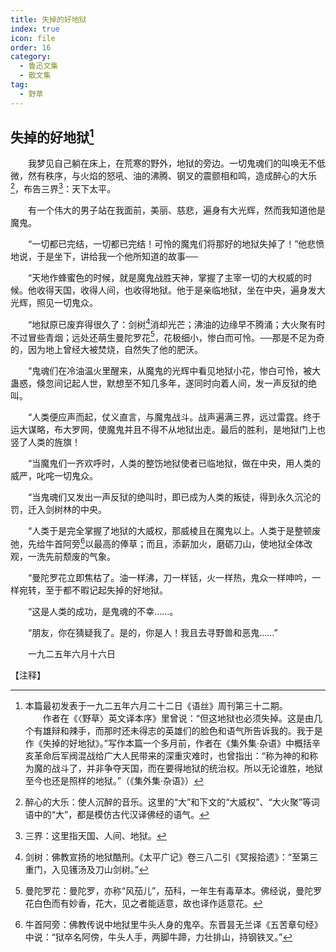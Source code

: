 ```yaml
---
title: 失掉的好地狱
index: true
icon: file
order: 16
category:
  - 鲁迅文集
  - 散文集
tag:  
  - 野草
---
```


## 失掉的好地狱[^①]

　　我梦见自己躺在床上，在荒寒的野外，地狱的旁边。一切鬼魂们的叫唤无不低微，然有秩序，与火焰的怒吼、油的沸腾、钢叉的震颤相和鸣，造成醉心的大乐[^②]，布告三界[^③]：天下太平。

　　有一个伟大的男子站在我面前，美丽、慈悲，遍身有大光辉，然而我知道他是魔鬼。

　　“一切都已完结，一切都已完结！可怜的魔鬼们将那好的地狱失掉了！”他悲愤地说，于是坐下，讲给我一个他所知道的故事──

　　“天地作蜂蜜色的时候，就是魔鬼战胜天神，掌握了主宰一切的大权威的时候。他收得天国，收得人间，也收得地狱。他于是亲临地狱，坐在中央，遍身发大光辉，照见一切鬼众。

　　“地狱原已废弃得很久了：剑树[^④]消却光芒；沸油的边缘早不腾涌；大火聚有时不过冒些青烟；远处还萌生曼陀罗花[^⑤]，花极细小，惨白而可怜。──那是不足为奇的，因为地上曾经大被焚烧，自然失了他的肥沃。

　　“鬼魂们在冷油温火里醒来，从魔鬼的光辉中看见地狱小花，惨白可怜，被大蛊惑，倏忽间记起人世，默想至不知几多年，遂同时向着人间，发一声反狱的绝叫。

　　“人类便应声而起，仗义直言，与魔鬼战斗。战声遍满三界，远过雷霆。终于运大谋略，布大罗网，使魔鬼并且不得不从地狱出走。最后的胜利，是地狱门上也竖了人类的旌旗！

　　“当魔鬼们一齐欢呼时，人类的整饬地狱使者已临地狱，做在中央，用人类的威严，叱咤一切鬼众。

　　“当鬼魂们又发出一声反狱的绝叫时，即已成为人类的叛徒，得到永久沉沦的罚，迁入剑树林的中央。

　　“人类于是完全掌握了地狱的大威权，那威棱且在魔鬼以上。人类于是整顿废弛，先给牛首阿旁[^⑥]以最高的俸草；而且，添薪加火，磨砺刀山，使地狱全体改观，一洗先前颓废的气象。

　　“曼陀罗花立即焦枯了。油一样沸，刀一样铦，火一样热，鬼众一样呻吟，一样宛转，至于都不暇记起失掉的好地狱。

　　“这是人类的成功，是鬼魂的不幸……。

　　“朋友，你在猜疑我了。是的，你是人！我且去寻野兽和恶鬼……”

　　一九二五年六月十六日

【注释】

[^①]:本篇最初发表于一九二五年六月二十二日《语丝》周刊第三十二期。  
    　　作者在《〈野草〉英文译本序》里曾说：“但这地狱也必须失掉。这是由几个有雄辩和辣手，而那时还未得志的英雄们的脸色和语气所告诉我的。我于是作《失掉的好地狱》。”写作本篇一个多月前，作者在《集外集·杂语》中概括辛亥革命后军阀混战给广大人民带来的深重灾难时，也曾指出：“称为神的和称为魔的战斗了，并非争夺天国，而在要得地狱的统治权。所以无论谁胜，地狱至今也还是照样的地狱。”（《集外集·杂语》）

[^②]: 醉心的大乐：使人沉醉的音乐。这里的“大”和下文的“大威权”、“大火聚”等词语中的“大”，都是模仿古代汉译佛经的语气。

[^③]: 三界：这里指天国、人间、地狱。

[^④]: 剑树：佛教宣扬的地狱酷刑。《太平广记》卷三八二引《冥报拾遗》：“至第三重门，入见镬汤及刀山剑树。”

[^⑤]: 曼陀罗花：曼陀罗，亦称“风茄儿”，茄科，一年生有毒草本。佛经说，曼陀罗花白色而有妙香，花大，见之者能适意，故也译作适意花。

[^⑥]: 牛首阿旁：佛教传说中地狱里牛头人身的鬼卒。东晋昙无兰译《五苦章句经》中说：“狱卒名阿傍，牛头人手，两脚牛蹄，力壮排山，持钢铁叉。”
